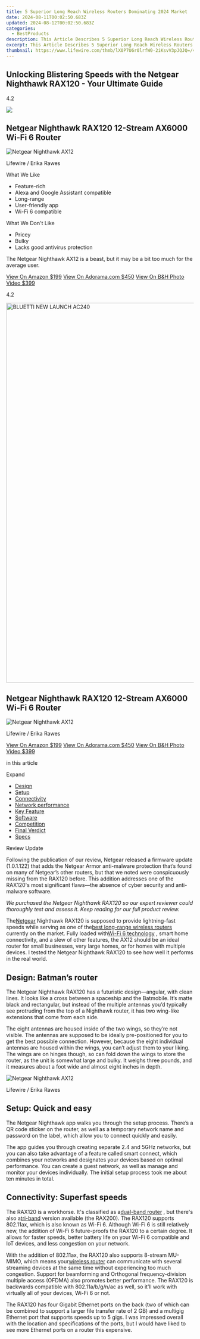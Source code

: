 ```yaml
---
title: 5 Superior Long Reach Wireless Routers Dominating 2024 Market
date: 2024-08-11T00:02:50.683Z
updated: 2024-08-12T00:02:50.683Z
categories:
  - BestProducts
description: This Article Describes 5 Superior Long Reach Wireless Routers Dominating 2024 Market
excerpt: This Article Describes 5 Superior Long Reach Wireless Routers Dominating 2024 Market
thumbnail: https://www.lifewire.com/thmb/lX0P7U6r0lrfW0-2iKsvV3pJQJQ=/400x300/filters:no_upscale():max_bytes(150000):strip_icc():format(webp)/TP-Link_Archer_C80_05-9d8e4d6e12094157a7083463ee3c3ca4.jpg
---
```


## Unlocking Blistering Speeds with the Netgear Nighthawk RAX120 - Your Ultimate Guide

4.2

<!-- affiliate ads begin -->
<a href="https://shop.systoolsgroup.com/affiliate.php?ACCOUNT=SYSTOOBY&AFFILIATE=108875&PATH=https%3A%2F%2Fwww.systoolsgroup.com%3FAFFILIATE%3D108875%26RESOURCE%3DSysTools%2BGmail%2BBackup"><img src="https://www.systoolsgroup.com/box/gmail-backup.png" border="0"></a>
<!-- affiliate ads end -->
## Netgear Nighthawk RAX120 12-Stream AX6000 Wi-Fi 6 Router

![Netgear Nighthawk AX12](https://www.lifewire.com/thmb/kFg5xi-56ujXYZRJ5JqhJueaSnw=/1000x1000/filters:no_upscale():max_bytes(150000):strip_icc():format(webp)/NetGear_LongRangeRouters_Nighthawk_RAX120_HeroSquare-61fda9713bb44c89bf3c2f1f74386bee.jpg)

Lifewire / Erika Rawes

 What We Like

* Feature-rich
* Alexa and Google Assistant compatible
* Long-range
* User-friendly app
* Wi-Fi 6 compatible

 What We Don't Like

* Pricey
* Bulky
* Lacks good antivirus protection

 The Netgear Nighthawk AX12 is a beast, but it may be a bit too much for the average user.

[View On Amazon $199](https://www.amazon.com/dp/B07P3FGKYD?tag=lifewire-onsite-prod-20&ascsubtag=4942498%7Cn31dea18fa28a4d9a88e5e3a62470a49720%7CB07P3FGKYD) [View On Adorama.com $450](https://www.adorama.com/nerax120100n.html?utm%5Fsource=google&utm%5Fmedium=organic&utm%5Fcampaign=organicshopping&utm%5Fsource=adl-gbase-hometech) [View On B&H Photo Video $399](https://www.bhphotovideo.com/c/product/1469206-REG/netgear%5Frax120%5Fnighthawk%5Fax12%5F12%5Fstream%5Fwifi.html)

4.2

<!-- affiliate ads begin -->
<a href="https://bluetties.sjv.io/c/5597632/2039292/17094" target="_top" id="2039292"><img src="//a.impactradius-go.com/display-ad/17094-2039292" border="0" alt="BLUETTI NEW LAUNCH AC240" width="954" height="1020"/></a><img height="0" width="0" src="https://imp.pxf.io/i/5597632/2039292/17094" style="position:absolute;visibility:hidden;" border="0" />
<!-- affiliate ads end -->
## Netgear Nighthawk RAX120 12-Stream AX6000 Wi-Fi 6 Router

![Netgear Nighthawk AX12](https://www.lifewire.com/thmb/_gP-SgRbIGXPYdlmqqhNJSxhmSs=/450x450/filters:no_upscale():max_bytes(150000):strip_icc():format(webp)/NetGear_LongRangeRouters_Nighthawk_RAX120_HeroSquare-61fda9713bb44c89bf3c2f1f74386bee.jpg)

Lifewire / Erika Rawes

[View On Amazon $199](https://www.amazon.com/dp/B07P3FGKYD?tag=lifewire-onsite-prod-20&ascsubtag=4942498%7Cn31dea18fa28a4d9a88e5e3a62470a49720%7CB07P3FGKYD) [View On Adorama.com $450](https://www.adorama.com/nerax120100n.html?utm%5Fsource=google&utm%5Fmedium=organic&utm%5Fcampaign=organicshopping&utm%5Fsource=adl-gbase-hometech) [View On B&H Photo Video $399](https://www.bhphotovideo.com/c/product/1469206-REG/netgear%5Frax120%5Fnighthawk%5Fax12%5F12%5Fstream%5Fwifi.html)

 in this article

 Expand

* [Design](https://www.lifewire.com/#toc-design-batmans-router)
* [Setup](https://www.lifewire.com/#toc-setup-quick-and-easy)
* [Connectivity](https://www.lifewire.com/#toc-connectivity-superfast-speeds)
* [Network performance](https://www.lifewire.com/#toc-network-performance-stellar)
* [Key Feature](https://www.lifewire.com/#toc-key-features-quality-hardware-lacks-antivirus)
* [Software](https://www.lifewire.com/#toc-software-nighthawk-app)
* [Competition](https://www.lifewire.com/#toc-netgear-nighthawk-rax120-vs-tp-link-archer-ax6000)
* [Final Verdict](https://www.lifewire.com/#toc-final-verdict)
* [Specs](https://www.lifewire.com/#toc-full-spec)

 Review Update

 Following the publication of our review, Netgear released a firmware update (1.0.1.122) that adds the Netgear Armor anti-malware protection that’s found on many of Netgear’s other routers, but that we noted were conspicuously missing from the RAX120 before. This addition addresses one of the RAX120's most significant flaws—the absence of cyber security and anti-malware software.

 _We purchased the Netgear Nighthawk RAX120 so our expert reviewer could thoroughly test and assess it. Keep reading for our full product review._

 The[Netgear](https://www.lifewire.com/best-netgear-routers-4159862) Nighthawk RAX120 is supposed to provide lightning-fast speeds while serving as one of the[best long-range wireless routers](https://www.lifewire.com/best-long-range-routers-4122554) currently on the market. Fully loaded with[Wi-Fi 6 technology](https://www.lifewire.com/wi-fi-6-802-11-ax-4797345) , smart home connectivity, and a slew of other features, the AX12 should be an ideal router for small businesses, very large homes, or for homes with multiple devices. I tested the Netgear Nighthawk RAX120 to see how well it performs in the real world.

## **Design: Batman’s router**

 The Netgear Nighthawk RAX120 has a futuristic design—angular, with clean lines. It looks like a cross between a spaceship and the Batmobile. It’s matte black and rectangular, but instead of the multiple antennas you’d typically see protruding from the top of a Nighthawk router, it has two wing-like extensions that come from each side.

 The eight antennas are housed inside of the two wings, so they’re not visible. The antennas are supposed to be ideally pre-positioned for you to get the best possible connection. However, because the eight individual antennas are housed within the wings, you can’t adjust them to your liking. The wings are on hinges though, so can fold down the wings to store the router, as the unit is somewhat large and bulky. It weighs three pounds, and it measures about a foot wide and almost eight inches in depth.

![Netgear Nighthawk AX12](https://www.lifewire.com/thmb/fw0FJuD9bAOkQEHuAZ9OFq5toXk=/1500x0/filters:no_upscale():max_bytes(150000):strip_icc():format(webp)/NetGear_LongRangeRouters_Nighthawk_RAX120_05-2a03227466354aad82fe55b884b76ac6-4d18f476974a44b081aafc943a8e56b1.jpg)

Lifewire / Erika Rawes

## **Setup: Quick and easy**

 The Netgear Nighthawk app walks you through the setup process. There’s a QR code sticker on the router, as well as a temporary network name and password on the label, which allow you to connect quickly and easily.

 The app guides you through creating separate 2.4 and 5GHz networks, but you can also take advantage of a feature called smart connect, which combines your networks and designates your devices based on optimal performance. You can create a guest network, as well as manage and monitor your devices individually. The initial setup process took me about ten minutes in total.

## **Connectivity: Superfast speeds**

 The RAX120 is a workhorse. It's classified as a[dual-band router](https://www.lifewire.com/dual-band-wireless-networking-explained-818279) , but there's also a[tri-band](https://www.lifewire.com/best-long-range-routers-4122554) version available (the RAX200). The RAX120 supports 802.11ax, which is also known as Wi-Fi 6\. Although Wi-Fi 6 is still relatively new, the addition of Wi-Fi 6 future-proofs the RAX120 to a certain degree. It allows for faster speeds, better battery life on your Wi-Fi 6 compatible and IoT devices, and less congestion on your network.

 With the addition of 802.11ax, the RAX120 also supports 8-stream MU-MIMO, which means your[wireless router](https://www.lifewire.com/best-wireless-routers-4038590) can communicate with several streaming devices at the same time without experiencing too much congestion. Support for beamforming and Orthogonal frequency-division multiple access (OFDMA) also promotes better performance. The RAX120 is backwards compatible with 802.11a/b/g/n/ac as well, so it’ll work with virtually all of your devices, Wi-Fi 6 or not.

 The RAX120 has four Gigabit Ethernet ports on the back (two of which can be combined to support a larger file transfer rate of 2 GB) and a multigig Ethernet port that supports speeds up to 5 gigs. I was impressed overall with the location and specifications of the ports, but I would have liked to see more Ethernet ports on a router this expensive.

<!-- affiliate ads begin -->
<span id="1793213">
					<video width="1080" height="1620" style="cursor:pointer"
           poster="//a.impactradius-go.com/display-clicktoplayimage/1793213.jpeg"
           onclick="if(!this.playClicked){this.play();this.setAttribute('controls',true);this.playClicked=true;}">
	   <source src="//a.impactradius-go.com/display-ad/19135-1793213">
	   <img src="//a.impactradius-go.com/display-clicktoplayimage/1793213.jpeg" style="border: none; height: 100%; width: 100%; object-fit: contain">
	</video>
	<div style="width:1080px;text-align:center"><a href="javascript:window.open(decodeURIComponent('https%3A%2F%2Ftinyland.pxf.io%2Fc%2F5597632%2F1793213%2F19135'), '_blank');void(0);">Click here</a></div>
</span>
<img height="0" width="0" src="https://imp.pxf.io/i/5597632/1793213/19135" style="position:absolute;visibility:hidden;" border="0" />
<!-- affiliate ads end -->
![Netgear Nighthawk AX12](https://www.lifewire.com/thmb/y2V4Ncx3Z1ul8B-4lsc_IeiyCRQ=/1500x0/filters:no_upscale():max_bytes(150000):strip_icc():format(webp)/NetGear_LongRangeRouters_Nighthawk_RAX120_04-9e452ddedd2b4a46893fddd147c06d4f.jpg)

 Lifewire / Erika Rawes

<!-- affiliate ads begin -->
<a href="https://store.massmailsoftware.com/order/checkout.php?PRODS=1300375&QTY=1&AFFILIATE=108875&CART=1"><img src="https://secure.avangate.com/images/merchant/dc87c13749315c7217cdc4ac692e704c/banera_for_partners-15_%281%29.jpg" border="0"></a>
<!-- affiliate ads end -->
## **Network performance: Stellar**

 The Nighthawk RAX120 indicates top speeds of 1,200 Mbps on the 2.4Ghz band and 4,800 Mbps on the 5Ghz band. My Internet speed maxes out at 500 Mbps. I have about 50 connected devices, more than half of which are smart home devices like smart light switches, smart appliances, security cameras, and smart speakers and displays. The RAX120 had no problem managing my numerous smart devices, nor did I experience any lag or connectivity issues on streaming and gaming devices. I simultaneously ran a gaming computer, two playstations, and two FireTVs without the connection missing a beat.

 I used the smart connect feature when testing the router’s speeds, and it did a decent job of moving me to the appropriate band as I traveled throughout my home. On an 802.11ax compatible iPhone, the Nighthawk RAX120 clocked speeds of 469 Mbps while in the same room as the router. Proximity to the router had little impact in Wi-Fi speeds, as the speeds only dropped slightly (to 455 Mbps) when I traveled to the opposite end of my 1,600 square foot home. When I went out to the backyard, however, the speeds dropped more dramatically (to 385 Mbps).

 On my laptop, which is not Wi-Fi 6 compatible, the speed maxed out at 410 Mbps, and I saw a substantial drop in the backyard (to 280 Mbps), just as I saw with the phone. The router has an impressive range overall, and I didn’t experience any dead zones, which has been a problem with other routers in the past. The speeds on the RAX120 did slow down when faced with obstructions though, especially outdoor walls and appliances.

 Final Verdict

 The RAX120 is backward compatible with 802.11a/b/g/n/ac as well, so it’ll work with virtually all of your devices, Wi-Fi 6 or not.

## **Key Features: Quality hardware, lacks antivirus**

 Under the hood, the Nighthawk RAX120 has a 64-bit[Quad-core](https://www.lifewire.com/multiple-core-processors-832453) 2.2GHz processor. The quality hardware helps ensure stable and reliable performance. The router has two USB 3.0 storage ports on the back for connecting an external hard drive.

 For security, the RAX120 features WPA3 support, the ability to connect through a VPN, automatic firmware updates, and the ability to create a guest network. The RAX120 does not, however, support Netgear Armor cyber security software. It would have been nice to have the option to include some sort of software for network protection against malware.

 You can enable parental controls on the router. The options are somewhat basic, but they do provide some peace of mind, and they are helpful when paired with other parental control applications.

 The RAX120 is compatible with Alexa and Google Assistant, so you can use voice commands and say things like, “Alexa, ask NETGEAR to enable guest network” or “OK Google, ask NETGEAR to reboot my router.”

 The router has two USB 3.0 storage ports on the back for connecting an external hard drive.

<!-- affiliate ads begin -->
<a href="https://turtlebeachus.sjv.io/c/5597632/1988416/23719" target="_top" id="1988416"><img src="//a.impactradius-go.com/display-ad/23719-1988416" border="0" alt="" width="600" height="600"/></a><img height="0" width="0" src="https://imp.pxf.io/i/5597632/1988416/23719" style="position:absolute;visibility:hidden;" border="0" />
<!-- affiliate ads end -->
## **Software: Nighthawk App**

 In the Nighthawk app, you can change your router’s settings, create a guest network, control your router remotely, manage your devices individually, and you can test your network speeds. However, when testing my network speeds, they consistently clock much faster on the Nighthawk app than on other platforms like Ookla and VeeApps.

<!-- affiliate ads begin -->
<a href="https://thefitville.pxf.io/c/5597632/1526796/15852" target="_top" id="1526796"><img src="//a.impactradius-go.com/display-ad/15852-1526796" border="0" alt="" width="1200" height="628"/></a><img height="0" width="0" src="https://imp.pxf.io/i/5597632/1526796/15852" style="position:absolute;visibility:hidden;" border="0" />
<!-- affiliate ads end -->
![Netgear Nighthawk AX12](https://www.lifewire.com/thmb/MPwp1LtMC7Ua30t8VnJy7bjuqn4=/1500x0/filters:no_upscale():max_bytes(150000):strip_icc():format(webp)/NetGear_LongRangeRouters_Nighthawk_RAX120_02-94fbae95ca5d4851a1cf40b197da4161.jpg)

 Lifewire / Erika Rawes

<!-- affiliate ads begin -->
<a href="https://secure.2checkout.com/order/checkout.php?PRODS=40085955&QTY=1&AFFILIATE=108875&CART=1"><img src="https://secure.avangate.com/images/merchant/f702defbc67edb455949f46babab0c18/products/2_logo9.png" border="0">FX PRO (Gold Robot + Silver Robot(Basic Package))</a>
<!-- affiliate ads end -->
## **Price: Expensive**

 The Netgear Nighthawk RAX120 12-Stream AX6000 Wi-Fi 6 Router will cost you a pretty penny—it sells for $400, which is $100 lower than its original retail price of $500\. But it’s still on the higher end of the price spectrum, especially considering it doesn’t include any sort of mesh points, and you only get the router, power supply, and an Ethernet cable.

<!-- affiliate ads begin -->
<a href="https://secure.2checkout.com/order/checkout.php?PRODS=19080710&QTY=1&AFFILIATE=108875&CART=1"><img src="https://smart-seo-tool.com/images/SmartSEOAuditorBox.png" border="0"></a>
<!-- affiliate ads end -->
## **Netgear Nighthawk RAX120 vs. TP-Link Archer AX6000**

 More and more Wi-Fi 6 routers continue to hit the market, including the TP-Link Archer AX6000 (view on[Amazon](https://www.amazon.com/TP-Link-AX6000-8-Stream-Smart-Router/dp/B07L56SN8Mhttps:/www.amazon.com/TP-Link-AX6000-8-Stream-Smart-Router/dp/B07L56SN8Mhttps:/www.amazon.com/TP-Link-AX6000-8-Stream-Smart-Router/dp/B07L56SN8M/?tag=lifewire-onsite-prod-20&ascsubtag=4942498%7Cn31dea18fa28a4d9a88e5e3a62470a49720%7C) ). Like the Nighthawk RAX120, the Archer AX6000 has a quad-core processor, but the Nighthawk’s processor is 2.2 GHz, while the TP-Link Archer’s CPU is only 1.8 GHz. The Nighthawk features the WPA3 security protocol, while the Archer AX6000 does not yet have WPA3\. The Nighthawk RAX120 doesn’t outshine the Archer in every area though. The TP-Link Archer AX6000 has eight[LAN](https://www.lifewire.com/what-is-lan-4684071) ports, includes antivirus protection, has better integration with smart home platforms, and it costs $100 less.

 Final Verdict

 **A cool looking router that’s faster and more powerful than you probably need.**

 The Nighthawk RAX120 performs impressively, but it‘s costly and lacks some user-friendly features like strong parental controls and easy-to-manage antivirus, so it’ll be more desirable for those with heavier networking demands than the average user.

## Specs

* Product Name  Nighthawk RAX120 12-Stream AX6000 Wi-Fi 6 Router
* Product Brand  Netgear
* SKU  606449134766
* Price  $400.00
* Weight  3 lbs.
* Product Dimensions  12.2 x 7.48 x 1.77 in.
* Speed  Wi-Fi 6 support
* Encryption type  WPA, WPA-PSK, WPA2, WPA2-PSK
* Security  WPA3 support
* Compatibility  802.11ax, backwards compatible with 802.11a/b/g/n/ac
* Smart home compatibility  Alexa and Google Assistant
* Firewall  NAT
* IPv6 Compatible  Yes
* MU-MIMO  8-stream MU-MIMO
* Number of Antennas  8
* Number of Bands  Dual-band
* Number of Wired Ports  four gigabit Ethernet LAN + one multigig Ethernet port 5G/2.5G/1G
* USB ports  2 USB 3.0 ports (for storage)
* Processor  AX optimized powerful 64-bit Quad-core 2.2GHz processor
* Range  3,500 square feet


<ins class="adsbygoogle"
     style="display:block"
     data-ad-format="autorelaxed"
     data-ad-client="ca-pub-7571918770474297"
     data-ad-slot="1223367746"></ins>



<ins class="adsbygoogle"
     style="display:block"
     data-ad-client="ca-pub-7571918770474297"
     data-ad-slot="8358498916"
     data-ad-format="auto"
     data-full-width-responsive="true"></ins>

<span class="atpl-alsoreadstyle">Also read:</span>
<div><ul>
<li><a href="https://tiktok-videos.techidaily.com/new-piecing-together-an-epic-tiktok-conclusion-for-2024/"><u>[New] Piecing Together an Epic TikTok Conclusion for 2024</u></a></li>
<li><a href="https://facebook-record-videos.techidaily.com/updated-2024-approved-crafting-content-masterpieces-with-these-essential-youtube-tips/"><u>[Updated] 2024 Approved  Crafting Content Masterpieces with These Essential YouTube Tips</u></a></li>
<li><a href="https://screen-recording.techidaily.com/updated-secrets-to-successful-vocal-sessions-for-video-content/"><u>[Updated] Secrets to Successful Vocal Sessions for Video Content</u></a></li>
<li><a href="https://extra-support.techidaily.com/2024-approved-navigating-music-production-with-magix-boom-3d/"><u>2024 Approved  Navigating Music Production with Magix Boom 3D</u></a></li>
<li><a href="https://buynow-info.techidaily.com/affordable-home-safety-with-remobells-compact-doorbell-for-less-than-a-hundred-dollars/"><u>Affordable Home Safety with RemoBell's Compact Doorbell for Less Than a Hundred Dollars</u></a></li>
<li><a href="https://buynow-info.techidaily.com/amazfit-helio-ring-unveiling-the-cost-launch-timeline-and-detailed-specifications/"><u>Amazfit Helio Ring - Unveiling the Cost, Launch Timeline & Detailed Specifications</u></a></li>
<li><a href="https://buynow-info.techidaily.com/amazon-fire-hd-10-kids-edition-review-some-of-the-best-parental-controls/"><u>Amazon Fire HD 10 Kids Edition Review: Some Of The Best Parental Controls</u></a></li>
<li><a href="https://buynow-info.techidaily.com/amazonbasics-tripod-the-smart-start-to-sharp-images/"><u>AmazonBasics Tripod - The Smart Start to Sharp Images</u></a></li>
<li><a href="https://buynow-info.techidaily.com/apple-ipad-pro-2018-11-inch-review-the-best-on-the-market/"><u>Apple iPad Pro 2018 (11-Inch Review): The Best on the Market</u></a></li>
<li><a href="https://buynow-info.techidaily.com/best-in-class-ipad-compared-to-kindel-and-booknook-devices/"><u>Best in Class: IPAD Compared to KINDEL AND BOOKNOOK Devices</u></a></li>
<li><a href="https://buynow-info.techidaily.com/compact-and-reliable-ourlink-u631-wireless-usb-wi-fi-stick-with-exceptional-connectivity/"><u>Compact and Reliable OURLINK U631 Wireless USB Wi-Fi Stick with Exceptional Connectivity</u></a></li>
<li><a href="https://buynow-info.techidaily.com/comprehensive-analysis-of-the-7th-generation-amazon-kindle-paperwhite-your-ultimate-reading-companion/"><u>Comprehensive Analysis of the 7Th Generation Amazon Kindle Paperwhite - Your Ultimate Reading Companion</u></a></li>
<li><a href="https://youtube-videos.techidaily.com/counteracting-bot-influence-for-higher-traffic-for-2024/"><u>Counteracting Bot Influence for Higher Traffic for 2024</u></a></li>
<li><a href="https://buynow-info.techidaily.com/discovering-the-acer-aspire-c27-an-all-in-one-desktop-with-low-profile-powerful-performance/"><u>Discovering the Acer Aspire C27: An All-in-One Desktop with Low Profile, Powerful Performance</u></a></li>
<li><a href="https://buynow-info.techidaily.com/does-asus-rt-ac88u-really-meet-the-high-demands-of-gamers-a-thorough-review/"><u>Does Asus RT-AC88U Really Meet the High Demands of Gamers? A Thorough Review</u></a></li>
<li><a href="https://buynow-info.techidaily.com/elite-selection-the-finest-pc-sound-cards-available-this-year/"><u>Elite Selection: The Finest PC Sound Cards Available This Year</u></a></li>
<li><a href="https://buynow-info.techidaily.com/evaluating-the-classic-lg-watch-style-insights-into-navigating-wear-os-20-smartwatches/"><u>Evaluating the Classic LG Watch Style: Insights Into Navigating Wear OS 2.0 Smartwatches</u></a></li>
<li><a href="https://buynow-help.techidaily.com/expert-analysis-of-the-havit-5-gaming-laptop-cooling-pad-keep-your-system-chilled/"><u>Expert Analysis of the HAVIT 5 Gaming Laptop Cooling Pad - Keep Your System Chilled</u></a></li>
<li><a href="https://buynow-info.techidaily.com/expert-analysis-cyberpower-cp685avrg-survives-as-a-reliable-entry-level-uninterruptible-power-supply/"><u>Expert Analysis: Cyberpower CP685AVRG Survives as a Reliable Entry-Level Uninterruptible Power Supply</u></a></li>
<li><a href="https://win-blog.techidaily.com/fixing-mount-and-blade-ii-bannerlord-crash-issues-resolved/"><u>Fixing Mount & Blade II: Bannerlord - Crash Issues Resolved</u></a></li>
<li><a href="https://location-social.techidaily.com/in-2024-how-to-leave-a-life360-group-on-apple-iphone-15-pro-without-anyone-knowing-drfone-by-drfone-virtual-ios/"><u>In 2024, How To Leave a Life360 Group On Apple iPhone 15 Pro Without Anyone Knowing? | Dr.fone</u></a></li>
<li><a href="https://tech-savvy.techidaily.com/is-there-a-cap-on-word-or-character-count-in-gpt-responses/"><u>Is There a Cap on Word or Character Count in GPT Responses?</u></a></li>
<li><a href="https://buynow-info.techidaily.com/masterclass-of-strategy-rpgs-expert-opinion-on-the-wasteland-ii-directors-version/"><u>Masterclass of Strategy RPGs: Expert Opinion on The Wasteland II Director's Version</u></a></li>
<li><a href="https://buynow-info.techidaily.com/modernizing-a-classic-the-revamped-demons-souls-with-impressive-graphical-fidelity/"><u>Modernizing a Classic: The Revamped Demon's Souls with Impressive Graphical Fidelity</u></a></li>
<li><a href="https://buynow-info.techidaily.com/mohu-blade-antenna-assessment-distinctive-style-and-effective-in-home-reception/"><u>Mohu Blade Antenna Assessment: Distinctive Style & Effective In-Home Reception</u></a></li>
<li><a href="https://buynow-info.techidaily.com/navigate-the-world-of-tablets-with-confidence-sizing-and-weight-matters-explored/"><u>Navigate the World of Tablets with Confidence: Sizing & Weight Matters Explored</u></a></li>
<li><a href="https://facebook.techidaily.com/organizing-facebook-updates-on-the-cheap-a-guide-to-5-techniques/"><u>Organizing Facebook Updates on the Cheap: A Guide to 5 Techniques</u></a></li>
<li><a href="https://buynow-info.techidaily.com/osprey-ambient-weather-station-ws-2902a-high-quality-features-without-breaking-the-bank-our-detailed-review/"><u>Osprey Ambient Weather Station (WS-2902A): High-Quality Features Without Breaking the Bank – Our Detailed Review</u></a></li>
<li><a href="https://program-issues.techidaily.com/palette-knives/"><u>Palette Knives</u></a></li>
<li><a href="https://buynow-info.techidaily.com/1722556254392-site-local-multicast-addresses-are-not-intended-for-routing-beyond-a-single-site/"><u>Site-Local Multicast Addresses Are Not Intended for Routing Beyond a Single Site</u></a></li>
<li><a href="https://buynow-info.techidaily.com/the-best-google-wireless-nest-doorbell-battery-version-on-the-market-expert-review/"><u>The Best Google Wireless Nest Doorbell (Battery Version) on the Market: Expert Review</u></a></li>
<li><a href="https://buynow-info.techidaily.com/the-ultimate-verdict-on-ambient-weathers-high-end-wireless-sensor-quality-meets-value/"><u>The Ultimate Verdict on Ambient Weather's High-End Wireless Sensor: Quality Meets Value</u></a></li>
<li><a href="https://buynow-info.techidaily.com/top-5-factors-to-evaluate-when-selecting-your-perfect-fitness-tracker/"><u>Top 5 Factors to Evaluate When Selecting Your Perfect Fitness Tracker</u></a></li>
<li><a href="https://buynow-info.techidaily.com/top-rated-smart-security-a-thorough-analysis-of-the-ring-video-doorbell-plus/"><u>Top Rated Smart Security: A Thorough Analysis of the Ring Video Doorbell Plus</u></a></li>
<li><a href="https://buynow-info.techidaily.com/top-review-of-the-year-why-samsungs-galaxy-s21-ultra-is-the-elite-pick-for-android-users/"><u>Top Review of the Year: Why Samsung's Galaxy S21 Ultra Is the Elite Pick for Android Users</u></a></li>
<li><a href="https://buynow-info.techidaily.com/ultimate-guide-to-the-lenovo-thinkpad-x12-exceptional-convertible-design-and-top-notch-typing-experience-revealed/"><u>Ultimate Guide to the Lenovo ThinkPad X12: Exceptional Convertible Design and Top-Notch Typing Experience Revealed</u></a></li>
<li><a href="https://buynow-info.techidaily.com/ultimate-guide-the-best-mouse-for-your-mac-computer-2n4/"><u>Ultimate Guide: The Best Mouse for Your Mac Computer - 2N4</u></a></li>
<li><a href="https://buynow-info.techidaily.com/unveiling-the-durability-and-reliable-energy-of-motorolas-moto-g-power/"><u>Unveiling the Durability & Reliable Energy of Motorola's Moto G Power</u></a></li>
</ul></div>
